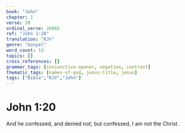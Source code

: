 ```yaml
---
book: "John"
chapter: 1
verse: 20
ordinal_verse: 26065
ref: "John 1:20"
translation: "KJV"
genre: "Gospel"
word_count: 13
topics: []
cross_references: []
grammar_tags: [conjunctive-opener, negation, contrast]
thematic_tags: [names-of-god, jesus-title, jesus]
tags: ["Bible","KJV","John"]
---
```


# John 1:20

And he confessed, and denied not; but confessed, I am not the Christ.
